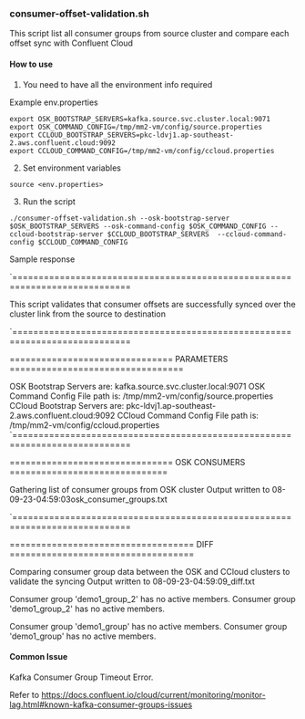 ### consumer-offset-validation.sh
This script list all consumer groups from source cluster and compare each offset sync with Confluent Cloud

#### How to use
1.  You need to have all the environment info required

Example env.properties
```
export OSK_BOOTSTRAP_SERVERS=kafka.source.svc.cluster.local:9071
export OSK_COMMAND_CONFIG=/tmp/mm2-vm/config/source.properties
export CCLOUD_BOOTSTRAP_SERVERS=pkc-ldvj1.ap-southeast-2.aws.confluent.cloud:9092
export CCLOUD_COMMAND_CONFIG=/tmp/mm2-vm/config/ccloud.properties
```
2. Set environment variables
```
source <env.properties>
```

3. Run the script 
```
./consumer-offset-validation.sh --osk-bootstrap-server $OSK_BOOTSTRAP_SERVERS --osk-command-config $OSK_COMMAND_CONFIG --ccloud-bootstrap-server $CCLOUD_BOOTSTRAP_SERVERS  --ccloud-command-config $CCLOUD_COMMAND_CONFIG
```
Sample response

`============================================================================

This script validates that consumer offsets are successfully synced over the cluster link from the source to destination

`============================================================================

=============================== PARAMETERS =================================

OSK Bootstrap Servers are: kafka.source.svc.cluster.local:9071
OSK Command Config File path is: /tmp/mm2-vm/config/source.properties
CCloud Bootstrap Servers are: pkc-ldvj1.ap-southeast-2.aws.confluent.cloud:9092
CCloud Command Config File path is: /tmp/mm2-vm/config/ccloud.properties
`============================================================================

=============================== OSK CONSUMERS ==============================

Gathering list of consumer groups from OSK cluster
Output written to 08-09-23-04:59:03osk_consumer_groups.txt

`============================================================================

=================================== DIFF ===================================

Comparing consumer group data between the OSK and CCloud clusters to validate the syncing
Output written to 08-09-23-04:59:09_diff.txt


Consumer group 'demo1_group_2' has no active members.
Consumer group 'demo1_group_2' has no active members.

Consumer group 'demo1_group' has no active members.
Consumer group 'demo1_group' has no active members.


#### Common Issue
Kafka Consumer Group Timeout Error. 

Refer to https://docs.confluent.io/cloud/current/monitoring/monitor-lag.html#known-kafka-consumer-groups-issues
